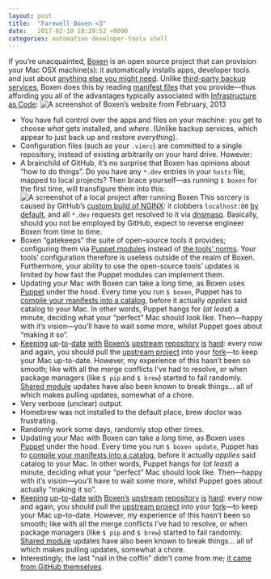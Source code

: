 ```yaml
---
layout: post
title:  "Farewell Boxen <3"
date:   2017-02-10 18:29:52 +0000
categories: automation developer-tools shell
---
```

If you&rsquo;re unacquainted, [Boxen][boxen upstream] is an open source project that can provision your Mac OSX machine(s): it automatically installs apps, developer tools and just about [anything else you might need][boxen minecraft]. Unlike [third-party backup services][backblaze], Boxen does this by reading [manifest files][puppet manifest files] that you provide&mdash;thus affording you all of the advantages typically associated with [Infrastructure as Code][ioc wiki]:
![A screenshot of Boxen&rsquo;s website from February, 2013][boxen 2013 website screenshot]
* You have full control over the apps and files on your machine: you get to choose *what* gets installed, and *where*. (Unlike backup services, which appear to just back up and restore *everything*).
* Configuration files (such as your `.vimrc`) are committed to a single repository, instead of existing arbitrarily on your hard drive. 
However:
* A brainchild of GitHub, it&rsquo;s no surprise that Boxen has opinions about &ldquo;how to do things&rdquo;. Do you have any `*.dev` entries in your `hosts` file, mapped to local projects? Then brace yourself&mdash;as running `$ boxen` for the first time, will transfigure them into this:
![A screenshot of a local project after running Boxen][boxen nginx octocat]
This sorcery is caused by GitHub&rsquo;s [custom build of NGINX][boxen nginx]: it clobbers `localhost:80` [by default][boxen nginx port 80], and all `*.dev` requests get resolved to it via [dnsmasq][boxen dnsmasq]. Basically, should you not be employed by GitHub, expect to reverse engineer Boxen from time to time.
* Boxen &ldquo;gatekeeps&rdquo; the suite of open-source tools it provides; configuring them via [Puppet modules][boxen homebrew] instead of [the tools&rsquo; norms][homebrew bundle]. Your tools&rsquo; configuration therefore is useless outside of the realm of Boxen. Furthermore, your ability to use the open-source tools&rsquo; updates is limited by how fast the Puppet modules can implement them.
* Updating your Mac with Boxen can take a *long* time, as Boxen uses [Puppet][puppet] under the hood. Every time you run `$ boxen`, Puppet has to [compile your manifests into a catalog][puppet catalog compilation], before it actually *applies* said catalog to your Mac. In other words, Puppet hangs for (*at least*) a minute, deciding what your &ldquo;perfect&rdquo; Mac should look like. Then&mdash;happy with it&rsquo;s vision&mdash;you&rsquo;ll have to wait some more, whilst Puppet goes about &ldquo;making it so&rdquo;.
* [Keeping][boxen upstream merge 1] [up][boxen upstream merge 2]-[to][boxen upstream merge 3]-[date][boxen upstream merge 4] [with][boxen upstream merge 5] [Boxen&rsquo;s][boxen upstream merge 6] [upstream][boxen upstream merge 7] [repository][boxen upstream merge 8] [is][boxen upstream merge 9] [hard][boxen upstream merge 10]: every now and again, you should pull the [upstream project][boxen upstream] into your [fork][boxen fork]&mdash;to keep your Mac up-to-date. However, my experience of this hasn&rsquo;t been so smooth; like with all the merge conflicts I&rsquo;ve had to resolve, or when package managers (like `$ pip` and `$ brew`) started to fail randomly. [Shared module][boxen shared modules] updates have also been known to break things&hellip; all of which makes pulling updates, somewhat of a chore.
* Very verbose (unclear) output.
* Homebrew was not installed to the default place, brew doctor was frustrating.
* Randomly work some days, randomly stop other times.
* Updating your Mac with Boxen can take a *long* time, as Boxen uses [Puppet][puppet] under the hood. Every time you run `$ boxen update`, Puppet has to [compile your manifests into a catalog][puppet catalog compilation], before it actually *applies* said catalog to your Mac. In other words, Puppet hangs for (*at least*) a minute, deciding what your &ldquo;perfect&rdquo; Mac should look like. Then&mdash;happy with it&rsquo;s vision&mdash;you&rsquo;ll have to wait some more, whilst Puppet goes about actually &ldquo;making it so&rdquo;.
* [Keeping][boxen upstream merge 1] [up][boxen upstream merge 2]-[to][boxen upstream merge 3]-[date][boxen upstream merge 4] [with][boxen upstream merge 5] [Boxen&rsquo;s][boxen upstream merge 6] [upstream][boxen upstream merge 7] [repository][boxen upstream merge 8] [is][boxen upstream merge 9] [hard][boxen upstream merge 10]: every now and again, you should pull the [upstream project][boxen upstream] into your [fork][boxen fork]&mdash;to keep your Mac up-to-date. However, my experience of this hasn&rsquo;t been so smooth; like with all the merge conflicts I&rsquo;ve had to resolve, or when package managers (like `$ pip` and `$ brew`) started to fail randomly. [Shared module][boxen shared modules] updates have also been known to break things&hellip; all of which makes pulling updates, somewhat a chore.
* Interestingly, the last "nail in the coffin" didn&rsquo;t come from me; [it came from GitHub themselves][github drop boxen].

[backblaze]: https://www.backblaze.com/

[boxen 2013 website screenshot]: /images/boxen-website-2013-02-18.png

[boxen dnsmasq]: https://github.com/boxen/puppet-dnsmasq
[boxen dnsmasq dev requests]: https://github.com/boxen/puppet-dnsmasq/blob/master/templates/dnsmasq.conf.erb#L5:L6

[boxen fork]: https://github.com/kieran-bamforth/our-boxen

[boxen homebrew]: https://github.com/boxen/puppet-homebrew

[boxen nginx]: https://github.com/boxen/puppet-nginx
[boxen nginx octocat]: /images/boxen-nginx-octocat.png
[boxen nginx port 80]: https://github.com/boxen/puppet-nginx/blob/master/manifests/init.pp#L5

[boxen minecraft]: https://github.com/boxen/puppet-minecraft

[boxen project]: https://github.com/kieran-bamforth/our-boxen/tree/master/modules/projects
[boxen project port]: https://github.com/kieran-bamforth/our-boxen/blob/master/modules/projects/templates/shared/nginx.conf.erb#L2

[boxen shared modules]: https://github.com/boxen?utf8=%E2%9C%93&q=puppet-&type=&language=

[boxen upstream]: https://github.com/boxen/our-boxen

[boxen upstream merge 1]: https://github.com/kieran-bamforth/our-boxen/commit/47f6e64bf1ae9e963bd38df3f3c468661c970e76 "2014-09-30: Big update with upstream."
[boxen upstream merge 2]: https://github.com/kieran-bamforth/our-boxen/commit/ce44e80a991e1fb801c9a60dde212911b244bb2a "2015-02-19: Merge with upstream."
[boxen upstream merge 3]: https://github.com/kieran-bamforth/our-boxen/commit/8f039a6b6014b0a9b50e9ebcbe93af07603ac613 "2015-06-03: Merge with upstream."
[boxen upstream merge 4]: https://github.com/kieran-bamforth/our-boxen/commit/344f091b370a94c7863c1c8890f8d02ad3bb0f0e "2015-08-04: Lots of updaten."
[boxen upstream merge 5]: https://github.com/kieran-bamforth/our-boxen/commit/c6b13af9dec3d31857cb169014370737d6b0f0b5 "2016-01-25: Something something something?"
[boxen upstream merge 6]: https://github.com/kieran-bamforth/our-boxen/commit/7fe877f45882cda540b3ad99448fd2bba25a6e04 "2016-04-25: Merge master..."
[boxen upstream merge 7]: https://github.com/kieran-bamforth/our-boxen/commit/7c918942c9e633a0c3eb93938e92174884cac9c9 "2016-04-25: Merge working branch."
[boxen upstream merge 8]:https://github.com/kieran-bamforth/our-boxen/commit/1e41960fa2e0052a9d15c86201e533f6dd5f6cae "2016-05-10: Updates."
[boxen upstream merge 9]:https://github.com/kieran-bamforth/our-boxen/commit/26454fdaeb277fde70d4bbdbf52fc2b1bd4b80a1 "2016-05-10: Merge master."
[boxen upstream merge 10]:https://github.com/kieran-bamforth/our-boxen/commit/aa99351da2a47102a2a53f2d18d91299ab1e1cfb "2016-09-18: Merge upstream."

[github drop boxen]: https://github.com/boxen/boxen/issues/197 "GitHub announced they were no longer maintain Boxen"

[homebrew bundle]: https://github.com/Homebrew/homebrew-bundle

[ioc wiki]: https://en.wikipedia.org/wiki/Infrastructure_as_Code

[mikemcqauid]: https://github.com/MikeMcQuaid

[puppet]: https://puppet.com/
[puppet catalog compilation]: https://docs.puppet.com/puppet/4.9/subsystem_catalog_compilation.html
[puppet manifest files]: https://docs.puppet.com/puppet/latest/lang_summary.html#files

[remove nginx dnsmasq]: https://github.com/kieran-bamforth/our-boxen/commit/9b598e979db5adfc0fe1796b487f242f63c0f95d
